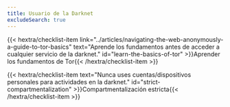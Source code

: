 ```yaml
---
title: Usuario de la Darknet
excludeSearch: true
---
```

{{< hextra/checklist-item link="../articles/navigating-the-web-anonymously-a-guide-to-tor-basics" text="Aprende los fundamentos antes de acceder a cualquier servicio de la darknet." id="learn-the-basics-of-tor" >}}Aprender los fundamentos de Tor{{< /hextra/checklist-item >}}

{{< hextra/checklist-item text="Nunca uses cuentas/dispositivos personales para actividades en la darknet." id="strict-compartmentalization" >}}Compartmentalización estricta{{< /hextra/checklist-item >}}